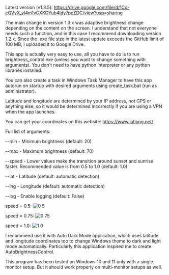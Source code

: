 Latest version (v1.3.5): https://drive.google.com/file/d/1Co-cQVyX_yl4m1vCXKOYub4ldy7peZDC/view?usp=sharing

The main change in version 1.3.x was adaptive brightness change depending on the content on the screen. I understand that not everyone needs such a function, and in this case I recommend downloading version 1.2.x.
Since the .exe file size in the latest update exceeds the GitHub limit of 100 MB, I uploaded it to Google Drive.

This app is actually very easy to use, all you have to do is to run brightness_control.exe (unless you want to change something with arguments). You don't need to have python interpreter or any python libraries installed.

You can also create a task in Windows Task Manager to have this app autorun on startup with desired arguments using create_task.bat (run as administrator).

Latitude and longitude are determined by your IP address, not GPS or anything else, so it would be determined incorrectly if you are using a VPN when the app launches.

You can get your coordinates on this website: https://www.latlong.net/

Full list of arguments:

--min - Minimum brightness (default: 20)

--max - Maximum brightness (default: 70)

--speed - Lower values make the transition around sunset and sunrise faster. Recommended value is from 0.5 to 1.0 (default: 1.0)

--lat - Latitude (default: automatic detection)

--lng - Longitude (default: automatic detection)

--log - Enable logging (default: False)

speed = 0.5:
![0 5](https://github.com/user-attachments/assets/d5e40796-5f55-4bdf-9441-119b854e05ff)

speed = 0.75:
![0 75](https://github.com/user-attachments/assets/57bc00d4-cccc-461d-beef-124dccc6212a)

speed = 1.0:
![1 0](https://github.com/user-attachments/assets/41ed7861-4ef0-436b-bdfa-e57a4e782130)

I recommend use it with Auto Dark Mode application, which uses latitude and longitude coordinates too to change Windows theme to dark and light mode automatically. Particularly this application inspired me to create AutoBrightnessControl.

This program has been tested on Windows 10 and 11 only with a single monitor setup. But it should work properly on multi-monitor setups as well.
